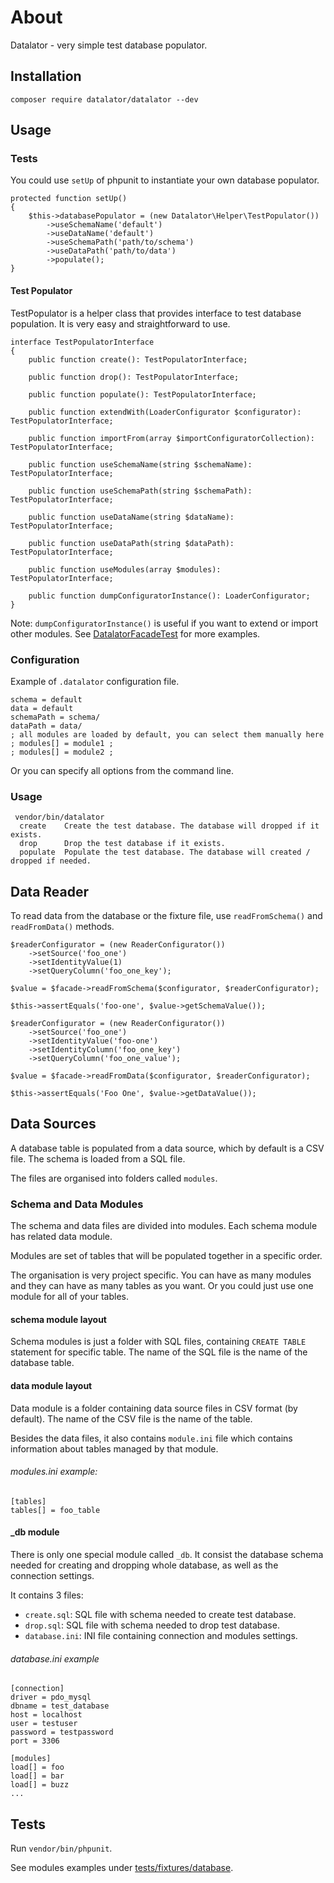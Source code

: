# About
Datalator - very simple test database populator.


## Installation

`composer require datalator/datalator --dev`

## Usage

###  Tests
You could use `setUp` of phpunit to instantiate your own database populator.

```
protected function setUp()
{
    $this->databasePopulator = (new Datalator\Helper\TestPopulator())
        ->useSchemaName('default')
        ->useDataName('default')
        ->useSchemaPath('path/to/schema')
        ->useDataPath('path/to/data')
        ->populate();
}
```

#### Test Populator
TestPopulator is a helper class that provides interface to test database population.
It is very easy and straightforward to use. 

```
interface TestPopulatorInterface
{
    public function create(): TestPopulatorInterface;

    public function drop(): TestPopulatorInterface;

    public function populate(): TestPopulatorInterface;

    public function extendWith(LoaderConfigurator $configurator): TestPopulatorInterface;

    public function importFrom(array $importConfiguratorCollection): TestPopulatorInterface;

    public function useSchemaName(string $schemaName): TestPopulatorInterface;

    public function useSchemaPath(string $schemaPath): TestPopulatorInterface;

    public function useDataName(string $dataName): TestPopulatorInterface;

    public function useDataPath(string $dataPath): TestPopulatorInterface;

    public function useModules(array $modules): TestPopulatorInterface;

    public function dumpConfiguratorInstance(): LoaderConfigurator;
}
```
Note: `dumpConfiguratorInstance()` is useful if you want to extend or import other modules.
See [DatalatorFacadeTest](tests/Datalator/DatalatorFacadeTest.php) for more examples.


### Configuration

Example of `.datalator` configuration file.
```
schema = default
data = default
schemaPath = schema/
dataPath = data/
; all modules are loaded by default, you can select them manually here
; modules[] = module1 ;
; modules[] = module2 ;
```
Or you can specify all options from the command line.

### Usage
```
 vendor/bin/datalator 
  create    Create the test database. The database will dropped if it exists.
  drop      Drop the test database if it exists.
  populate  Populate the test database. The database will created / dropped if needed.
 ```
 
## Data Reader
To read data from the database or the fixture file, use `readFromSchema()` and `readFromData()` methods.

```
$readerConfigurator = (new ReaderConfigurator())
    ->setSource('foo_one')
    ->setIdentityValue(1)
    ->setQueryColumn('foo_one_key');

$value = $facade->readFromSchema($configurator, $readerConfigurator);

$this->assertEquals('foo-one', $value->getSchemaValue());
```


```
$readerConfigurator = (new ReaderConfigurator())
    ->setSource('foo_one')
    ->setIdentityValue('foo-one')
    ->setIdentityColumn('foo_one_key')
    ->setQueryColumn('foo_one_value');

$value = $facade->readFromData($configurator, $readerConfigurator);

$this->assertEquals('Foo One', $value->getDataValue());
```


## Data Sources
A database table is populated from a data source, which by default is a CSV file.
The schema is loaded from a SQL file.

The files are organised into folders called `modules`.

### Schema and Data Modules
The schema and data files are divided into modules. 
Each schema module has related data module.

Modules are set of tables that will be populated together in a specific order.

The organisation is very project specific.
You can have as many modules and they can have as many tables as you want.
Or you could just use one module for all of your tables.


#### schema module layout
Schema modules is just a folder with SQL files, containing `CREATE TABLE` statement for specific table.
The name of the SQL file is the name of the database table.

#### data module layout
Data module is a folder containing data source files in CSV format (by default).
The name of the CSV file is the name of the table.

Besides the data files, it also contains `module.ini` file which contains information
about tables managed by that module.

###### modules.ini example:
```
[tables]
tables[] = foo_table
```


#### _db module
There is only one special module called `_db`.
It consist the  database schema needed for creating and dropping whole database, 
as well as the connection settings.

It contains 3 files:

 - `create.sql`: SQL file with schema needed to create test database.
 - `drop.sql`: SQL file with schema needed to drop test database.
 - `database.ini`: INI file containing connection and modules settings.


###### database.ini example
```
[connection]
driver = pdo_mysql
dbname = test_database
host = localhost
user = testuser
password = testpassword
port = 3306

[modules]
load[] = foo
load[] = bar
load[] = buzz
...
```


## Tests
Run `vendor/bin/phpunit`. 

See modules examples under [tests/fixtures/database](https://github.com/oliwierptak/datalator/tree/master/tests/fixtures/database).
